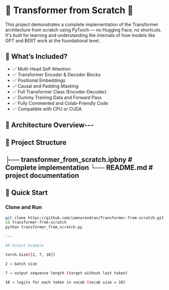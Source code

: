 # 🧠 Transformer from Scratch 🚀

This project demonstrates a complete implementation of the Transformer architecture from scratch using PyTorch — no Hugging Face, no shortcuts. It's built for learning and understanding the internals of how models like GPT and BERT work at the foundational level.

## 📌 What’s Included?

- ✅ Multi-Head Self Attention  
- ✅ Transformer Encoder & Decoder Blocks  
- ✅ Positional Embeddings  
- ✅ Causal and Padding Masking  
- ✅ Full Transformer Class (Encoder-Decoder)  
- ✅ Dummy Training Data and Forward Pass  
- ✅ Fully Commented and Colab-Friendly Code  
- ✅ Compatible with CPU or CUDA

## 🧱 Architecture Overview---

## 📂 Project Structure

├── transformer_from_scratch.ipbny # Complete implementation
└── README.md # project documentation
---

## 🚀 Quick Start

### Clone and Run
```bash
git clone https://github.com/iamnarendran/Transformer-from-scratch.git
cd Transformer-from-scratch
python transformer_from_scratch.py

---

## Output Example

torch.Size([2, 7, 10])

2 → batch size

7 → output sequence length (target without last token)

10 → logits for each token in vocab (vocab size = 10)